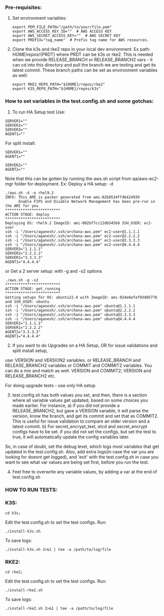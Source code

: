 ### Pre-requisites:
1. Set environment variables: 
    ```
    export PEM_FILE_PATH="/path/to/your/file.pem"
    export AWS_ACCESS_KEY_ID=""  # AWS ACCESS KEY
    export AWS_SECRET_ACCESS_KEY=""  # AWS SECRET KEY
    export PREFIX="tag_name"  # Prefix tag name for AWS resources. 
    ```
2. Clone the k3s and rke2 repo in your local dev environment. Ex path: ${HOME}/repos/${PRDT} where PRDT can be k3s or rke2. This is needed when we provide RELEASE_BRANCH or RELEASE_BRANCH2 vars - it can cd into this directory and pull the branch we are testing and get its latest commit. 
These branch paths can be set as environment variables as well: 
    ```
    export RKE2_REPO_PATH="${HOME}/repos/rke2"
    export K3S_REPO_PATH="${HOME}/repos/k3s"
    ```

### How to set variables in the test.config.sh and some gotchas: 
1. To run HA Setup test Use: 
```
SERVER1=""
SERVER2=""
SERVER3=""
AGENT1=""
```
For split install: 
```
SERVER1=""
AGENT1=""

SERVER2=""
AGENT2=""
```
Note that this can be gotten by running the aws.sh script from qa/aws-ec2-mgr folder for deployment.
Ex: 
Deploy a HA setup: -d
```
./aws.sh -d -o rhel9.2
INFO: This AMI is packer generated from ami-02b8534ff4b424939
      Enable FIPS and Disable Network Management has been pre-run in the AMI for you
*************************
ACTION STAGE: deploy
*************************
Deploying OS: rhel9.2 ImageID: ami-082bf7cc12db545b9 SSH_USER: ec2-user
ssh -i "/Users/aganesh/.ssh/archana-aws.pem" ec2-user@1.1.1.1
ssh -i "/Users/aganesh/.ssh/archana-aws.pem" ec2-user@2.2.2.2
ssh -i "/Users/aganesh/.ssh/archana-aws.pem" ec2-user@3.3.3.3
ssh -i "/Users/aganesh/.ssh/archana-aws.pem" ec2-user@4.4.4.4
SERVER3="1.1.1.1"
SERVER2="2.2.2.2"
SERVER1="3.3.3.3"
AGENT1="4.4.4.4"
```
or 
Get a 2 server setup: with -g and -s2 options
```
./aws.sh -g -s2   
*************************
ACTION STAGE: get_running
*************************
Getting setups for OS: ubuntu22.4 with ImageID: ami-024e6efaf93d85776 and SSH_USER: ubuntu
ssh -i "/Users/aganesh/.ssh/archana-aws.pem" ubuntu@1.1.1.1
ssh -i "/Users/aganesh/.ssh/archana-aws.pem" ubuntu@2.2.2.2
ssh -i "/Users/aganesh/.ssh/archana-aws.pem" ubuntu@3.3.3.3
ssh -i "/Users/aganesh/.ssh/archana-aws.pem" ubuntu@4.4.4.4
SERVER2="1.1.1.1"
SERVER1="2.2.2.2"
AGENT2="3.3.3.3"
AGENT1="4.4.4.4"
```
2. If you want to do Upgrades on a HA Setup, OR for issue validations and split install setup, 

use: VERSION and VERSION2 variables. or RELEASE_BRANCH and RELEASE_BRANCH2 variables or COMMIT and COMMIT2 variables. You can do a mix and match as well. VERSION and COMMIT2; VERSION and RELEASE_BRANCH2 etc. 

For doing upgrade tests - use only HA setup.

3. test.config.sh has both values you set, and then, there is a section where all variable values get updated, based on some choices you made earlier. 
For instance, 
a) if you did not provide a RELEASE_BRANCH2, but gave a VERSION variable, it will parse the version, know the branch, and get its commit and set that as COMMIT2. This is useful for issue validation to compare an older version and a latest commit. 
b) For secret_encrypt_test, etcd and secret_encrypt configs have to be set. if you did not set the configs, but set the test to true, it will automatically update the config variables later. 

So, in case of doubt, set the debug level, which logs most variables that get updated in the test.config.sh. Also, add extra logs(in case the var you are looking for doesnt get logged), and 'exit' with the test.config.sh in case you want to see what var values are being set first, before you run the test. 

4. Feel free to overwrite any variable values, by adding a var at the end of test.config.sh

### HOW TO RUN TESTS: 

### K3S:

```
cd k3s;
```
Edit the test.config.sh to set the test configs. 
Run:
```
./install-k3s.sh
```

To save logs:
```
./install-k3s.sh 2>&1 | tee -a /path/to/log/file
```

### RKE2:
```
cd rke2;
```
Edit the test.config.sh to set the test configs. 
Run:
```
./install-rke2.sh
```
To save logs:
```
./install-rke2.sh 2>&1 | tee -a /path/to/log/file
```


